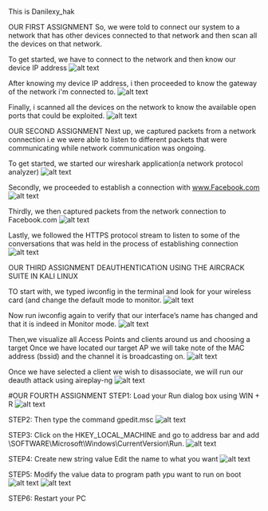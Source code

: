 This is Danilexy_hak

OUR FIRST ASSIGNMENT
So, we were told to connect our system to a network that has other devices connected to that network and then scan all the devices on that network.

To get started, we have to connect to the network and then know our device IP address 
![alt text](https://github.com/danilexy/ProblemSets-1/blob/main/danny/pictures/ifconfig.png)

After knowing my device IP address, i then proceeded to know the gateway of the network i'm connected to.
![alt text](https://github.com/danilexy/ProblemSets-1/blob/main/danny/pictures/port-scanning.png)

Finally, i scanned all the devices on the network to know the available open ports that could be exploited.
![alt text](https://github.com/danilexy/ProblemSets-1/blob/main/danny/pictures/Screenshot%20from%202022-04-28%2020-32-52.png)





OUR SECOND ASSIGNMENT
Next up, we captured packets from a network connection i.e we were able to listen to different packets that were communicating while network communication was ongoing.

To get started, we started our wireshark application(a network protocol analyzer)
![alt text](https://github.com/danilexy/ProblemSets-1/blob/main/danny/pictures/Screenshot%20from%202022-04-28%2020-46-17.png)

Secondly, we proceeded to establish a connection with www.Facebook.com 
![alt text](https://github.com/danilexy/ProblemSets-1/blob/main/danny/pictures/Screenshot%20from%202022-04-28%2020-48-38.png)

Thirdly, we then  captured packets from the network connection to Facebook.com
![alt text](https://github.com/danilexy/ProblemSets-1/blob/main/danny/pictures/wireshark.png)

Lastly, we followed the HTTPS protocol stream to listen to some of the conversations that was held in the process of establishing connection
![alt text](https://github.com/danilexy/ProblemSets-1/blob/main/danny/pictures/tcp%20stream.png)





OUR THIRD ASSIGNMENT
DEAUTHENTICATION USING THE AIRCRACK SUITE IN KALI LINUX

TO start with, we typed iwconfig in the terminal and look for your wireless card (and change the default mode to monitor.
![alt text](https://github.com/danilexy/ProblemSets-1/blob/main/danny/pictures/deauth1.jpg)

Now run iwconfig again to verify that our interface’s name has changed and that it is indeed in Monitor mode.
![alt text](https://github.com/danilexy/ProblemSets-1/blob/main/danny/pictures/deauth2.png)

Then,we visualize all Access Points and clients around us and choosing a target
Once we have located our target AP we will take note of the MAC address (bssid) and the channel it is broadcasting on.
![alt text](https://github.com/danilexy/ProblemSets-1/blob/main/danny/pictures/deauth3.png)

Once we have selected a client we wish to disassociate, we will run our deauth attack using aireplay-ng
![alt text](https://github.com/danilexy/ProblemSets-1/blob/main/danny/pictures/deauth5.png)


#OUR FOURTH ASSIGNMENT
STEP1: Load your Run dialog box using WIN + R
![alt text](https://github.com/danilexy/ProblemSets-1/blob/main/danny/pictures/r1.png)

STEP2: Then type the command gpedit.msc
![alt text](https://github.com/danilexy/ProblemSets-1/blob/main/danny/pictures/r2.png)

STEP3: Click on the HKEY_LOCAL_MACHINE and go to address bar and add \SOFTWARE\Microsoft\Windows\CurrentVersion\Run.
![alt text](https://github.com/danilexy/ProblemSets-1/blob/main/danny/pictures/r3.png)

STEP4: Create new string value Edit the name to what you want
![alt text](https://github.com/danilexy/ProblemSets-1/blob/main/danny/pictures/r4.png)

STEP5: Modify the value data to program path ypu want to run on boot
![alt text](https://github.com/danilexy/ProblemSets-1/blob/main/danny/pictures/r5.png)
![alt text](https://github.com/danilexy/ProblemSets-1/blob/main/danny/pictures/r6.png)

STEP6: Restart your PC
